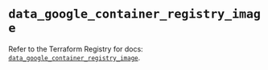 # `data_google_container_registry_image`

Refer to the Terraform Registry for docs: [`data_google_container_registry_image`](https://registry.terraform.io/providers/drfaust92/google/4.16.4/docs/data-sources/container_registry_image).
